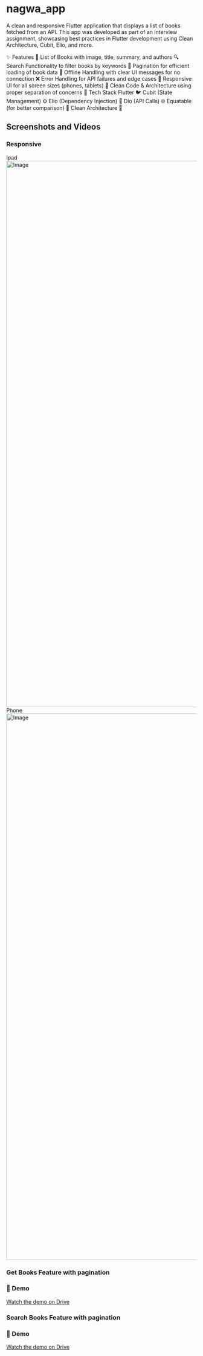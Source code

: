 # nagwa_app


A clean and responsive Flutter application that displays a list of books fetched from an API. This app was developed as part of an interview assignment, showcasing best practices in Flutter development using Clean Architecture, Cubit, Elio, and more.

✨ Features
📖 List of Books with image, title, summary, and authors
🔍 Search Functionality to filter books by keywords
🔄 Pagination for efficient loading of book data
📶 Offline Handling with clear UI messages for no connection
❌ Error Handling for API failures and edge cases
📱 Responsive UI for all screen sizes (phones, tablets)
🧼 Clean Code & Architecture using proper separation of concerns
🧠 Tech Stack
Flutter 🐦
Cubit (State Management) ⚙️
Elio (Dependency Injection) 💉
Dio (API Calls) 🌐
Equatable (for better comparison) 🧮
Clean Architecture 🧱

## Screenshots and Videos

### Responsive


Ipad
<img width="1440" alt="Image" src="https://github.com/user-attachments/assets/43cf61f2-e070-4ca4-9f6b-90a285aa0210" />
Phone 
<img width="1440" alt="Image" src="https://github.com/user-attachments/assets/ed2be1ab-b4db-4206-8770-a13ac6b59428" />

### Get Books Feature with pagination
### 🎥  Demo

[Watch the demo on Drive](https://drive.google.com/file/d/1-6SqGiIgg26_-APpBQ022s-rcI6C1lj5/view?usp=sharing)

### Search Books Feature with pagination
### 🎥  Demo

[Watch the demo on Drive](https://drive.google.com/file/d/1Uqsn5G34u0epnSeeOuFptYZZtjrhWrtz/view?usp=sharing)





